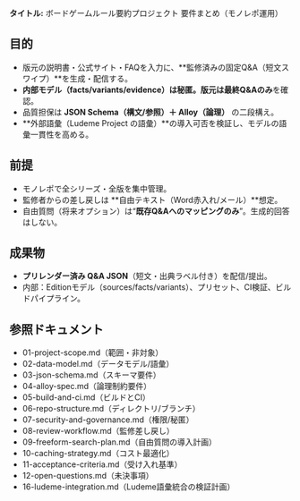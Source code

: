 **タイトル:** ボードゲームルール要約プロジェクト 要件まとめ（モノレポ運用）

## 目的
- 版元の説明書・公式サイト・FAQを入力に、**監修済みの固定Q&A（短文スワイプ）**を生成・配信する。
- **内部モデル（facts/variants/evidence）**は秘匿。版元は**最終Q&Aのみ**を確認。
- 品質担保は **JSON Schema（構文/参照）＋ Alloy（論理）** の二段構え。
- **外部語彙（Ludeme Project の語彙）**の導入可否を検証し、モデルの語彙一貫性を高める。

## 前提
- モノレポで全シリーズ・全版を集中管理。
- 監修者からの差し戻しは **自由テキスト（Word赤入れ/メール）**想定。
- 自由質問（将来オプション）は“**既存Q&Aへのマッピングのみ**”。生成的回答はしない。

## 成果物
- **プリレンダー済み Q&A JSON**（短文・出典ラベル付き）を配信/提出。
- 内部：Editionモデル（sources/facts/variants）、プリセット、CI検証、ビルドパイプライン。

## 参照ドキュメント
- 01-project-scope.md（範囲・非対象）
- 02-data-model.md（データモデル/語彙）
- 03-json-schema.md（スキーマ要件）
- 04-alloy-spec.md（論理制約要件）
- 05-build-and-ci.md（ビルドとCI）
- 06-repo-structure.md（ディレクトリ/ブランチ）
- 07-security-and-governance.md（権限/秘匿）
- 08-review-workflow.md（監修差し戻し）
- 09-freeform-search-plan.md（自由質問の導入計画）
- 10-caching-strategy.md（コスト最適化）
- 11-acceptance-criteria.md（受け入れ基準）
- 12-open-questions.md（未決事項）
- 16-ludeme-integration.md（Ludeme語彙統合の検証計画）

